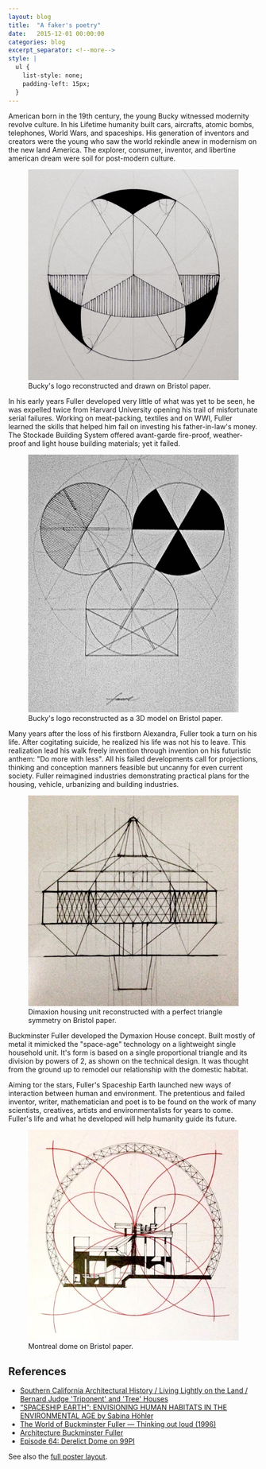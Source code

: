 ```yaml
---
layout: blog
title:  "A faker's poetry"
date:   2015-12-01 00:00:00
categories: blog
excerpt_separator: <!--more-->
style: |
  ul {
    list-style: none;
    padding-left: 15px;
  }
---
```


American born in the 19th century, the young Bucky witnessed modernity revolve culture.
In his Lifetime humanity built cars, aircrafts, atomic bombs, telephones, World Wars, and spaceships.
His generation of inventors and creators were the young who saw the world rekindle anew in modernism on the new land America.
The explorer, consumer, inventor, and libertine american dream were soil for post-modern culture.

<!--more-->

<figure><img src="/assets/fuller-logo.jpg"/><figcaption>Bucky's logo reconstructed and drawn on Bristol paper.</figcaption></figure>

In his early years Fuller developed very little of what was yet to be seen, he was expelled twice from Harvard University opening his trail of misfortunate serial failures. Working on meat-packing, textiles and on WWI, Fuller learned the skills that helped him fail on investing his father-in-law's money. The Stockade Building System offered avant-garde fire-proof, weather-proof and light house building materials; yet it failed.

<figure class="alignright"><img src="/assets/fuller-logo-alt.jpeg"/><figcaption>Bucky's logo reconstructed as a 3D model on Bristol paper.</figcaption></figure>

Many years after the loss of his firstborn Alexandra, Fuller took a turn on his life. After cogitating suicide, he realized his life was not his to leave. This realization lead his walk freely invention through invention on his futuristic anthem: "Do more with less". All his failed developments call for projections, thinking and conception manners feasible but uncanny for even current society. Fuller reimagined industries demonstrating practical plans for the housing, vehicle, urbanizing and building industries.

<figure><img src="/assets/fuller-house.jpeg"/><figcaption>Dimaxion housing unit reconstructed with a perfect triangle symmetry on Bristol paper.</figcaption></figure>

Buckminster Fuller developed the Dymaxion House concept. Built mostly of metal it mimicked the "space-age" technology on a lightweight single household unit. It's form is based on a single proportional triangle and its division by powers of 2, as shown on the technical design. It was thought from the ground up to remodel our relationship with the domestic habitat.

Aiming tor the stars, Fuller's Spaceship Earth launched new ways of interaction between human and environment. The pretentious and failed inventor, writer, mathematician and poet is to be found on the work of many scientists, creatives, artists and environmentalists for years to come. Fuller's life and what he developed will help humanity guide its future.

<figure><img src="/assets/fuller-montreal.jpg"/><figcaption>Montreal dome on Bristol paper.</figcaption></figure>

## References

- [Southern California Architectural History / Living Lightly on the Land / Bernard Judge 'Triponent' and 'Tree' Houses](http://socalarchhistory.blogspot.fr/2011/07/living-lightly-on-land-bernard-judges.html)
- [“SPACESHIP EARTH”: ENVISIONING HUMAN HABITATS IN THE ENVIRONMENTAL AGE by Sabina Höhler](http://www.ghi-dc.org/files/publications/bulletin/bu042/065_nocartoon.pdf)
- [The World of Buckminster Fuller — Thinking out loud (1996)](https://www.youtube.com/watch?v=YbBKRRB1E9U)
- [Architecture Buckminster Fuller](http://www.arttattler.com/architecturebuckminsterfuller.html)
- [Episode 64: Derelict Dome on 99PI](http://99percentinvisible.org/episode/episode-64-deliric-dome/)

See also the [full poster layout](/assets/fuller-layout.jpg).
